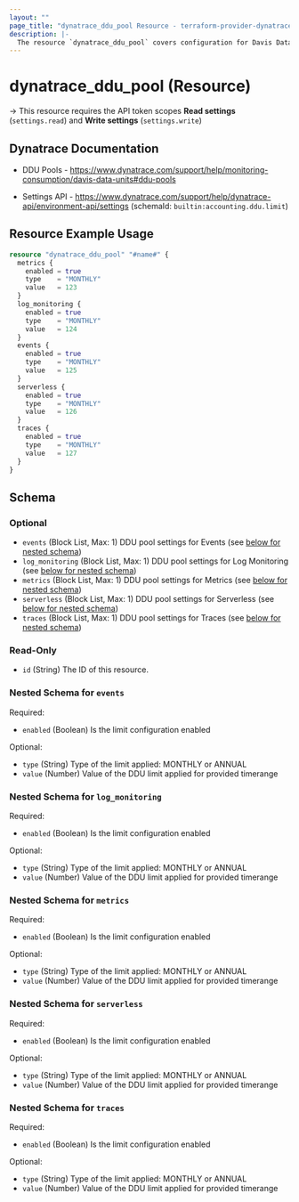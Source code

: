 ```yaml
---
layout: ""
page_title: "dynatrace_ddu_pool Resource - terraform-provider-dynatrace"
description: |-
  The resource `dynatrace_ddu_pool` covers configuration for Davis Data Unit Pools
---
```


# dynatrace_ddu_pool (Resource)

-> This resource requires the API token scopes **Read settings** (`settings.read`) and **Write settings** (`settings.write`)

## Dynatrace Documentation

- DDU Pools - https://www.dynatrace.com/support/help/monitoring-consumption/davis-data-units#ddu-pools

- Settings API - https://www.dynatrace.com/support/help/dynatrace-api/environment-api/settings (schemaId: `builtin:accounting.ddu.limit`)

## Resource Example Usage

```terraform
resource "dynatrace_ddu_pool" "#name#" {
  metrics {
    enabled = true
    type    = "MONTHLY"
    value   = 123
  }
  log_monitoring {
    enabled = true
    type    = "MONTHLY"
    value   = 124
  }
  events {
    enabled = true
    type    = "MONTHLY"
    value   = 125
  }
  serverless {
    enabled = true
    type    = "MONTHLY"
    value   = 126
  }
  traces {
    enabled = true
    type    = "MONTHLY"
    value   = 127
  }
}
```

<!-- schema generated by tfplugindocs -->
## Schema

### Optional

- `events` (Block List, Max: 1) DDU pool settings for Events (see [below for nested schema](#nestedblock--events))
- `log_monitoring` (Block List, Max: 1) DDU pool settings for Log Monitoring (see [below for nested schema](#nestedblock--log_monitoring))
- `metrics` (Block List, Max: 1) DDU pool settings for Metrics (see [below for nested schema](#nestedblock--metrics))
- `serverless` (Block List, Max: 1) DDU pool settings for Serverless (see [below for nested schema](#nestedblock--serverless))
- `traces` (Block List, Max: 1) DDU pool settings for Traces (see [below for nested schema](#nestedblock--traces))

### Read-Only

- `id` (String) The ID of this resource.

<a id="nestedblock--events"></a>
### Nested Schema for `events`

Required:

- `enabled` (Boolean) Is the limit configuration enabled

Optional:

- `type` (String) Type of the limit applied: MONTHLY or ANNUAL
- `value` (Number) Value of the DDU limit applied for provided timerange


<a id="nestedblock--log_monitoring"></a>
### Nested Schema for `log_monitoring`

Required:

- `enabled` (Boolean) Is the limit configuration enabled

Optional:

- `type` (String) Type of the limit applied: MONTHLY or ANNUAL
- `value` (Number) Value of the DDU limit applied for provided timerange


<a id="nestedblock--metrics"></a>
### Nested Schema for `metrics`

Required:

- `enabled` (Boolean) Is the limit configuration enabled

Optional:

- `type` (String) Type of the limit applied: MONTHLY or ANNUAL
- `value` (Number) Value of the DDU limit applied for provided timerange


<a id="nestedblock--serverless"></a>
### Nested Schema for `serverless`

Required:

- `enabled` (Boolean) Is the limit configuration enabled

Optional:

- `type` (String) Type of the limit applied: MONTHLY or ANNUAL
- `value` (Number) Value of the DDU limit applied for provided timerange


<a id="nestedblock--traces"></a>
### Nested Schema for `traces`

Required:

- `enabled` (Boolean) Is the limit configuration enabled

Optional:

- `type` (String) Type of the limit applied: MONTHLY or ANNUAL
- `value` (Number) Value of the DDU limit applied for provided timerange
